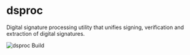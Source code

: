 # dsproc
Digital signature processing utility that unifies signing, verification and extraction of digital signatures.

![dsproc Build](https://github.com/TonySkorik/dsproc/workflows/dsproc%20Build/badge.svg)
